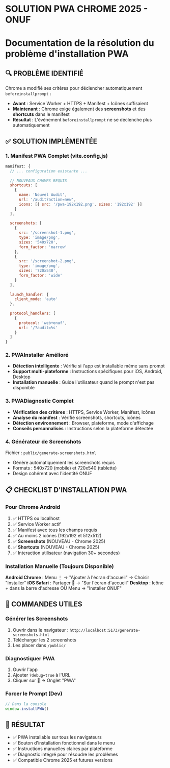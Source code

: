 # SOLUTION PWA CHROME 2025 - ONUF
# Documentation de la résolution du problème d'installation PWA

## 🔍 PROBLÈME IDENTIFIÉ
Chrome a modifié ses critères pour déclencher automatiquement `beforeinstallprompt` :
- **Avant** : Service Worker + HTTPS + Manifest + Icônes suffisaient
- **Maintenant** : Chrome exige également des **screenshots** et des **shortcuts** dans le manifest
- **Résultat** : L'événement `beforeinstallprompt` ne se déclenche plus automatiquement

## ✅ SOLUTION IMPLÉMENTÉE

### 1. Manifest PWA Complet (vite.config.js)
```javascript
manifest: {
  // ... configuration existante ...
  
  // NOUVEAUX CHAMPS REQUIS
  shortcuts: [
    {
      name: 'Nouvel Audit',
      url: '/audit?action=new',
      icons: [{ src: '/pwa-192x192.png', sizes: '192x192' }]
    }
  ],
  
  screenshots: [
    {
      src: '/screenshot-1.png',
      type: 'image/png',
      sizes: '540x720',
      form_factor: 'narrow'
    },
    {
      src: '/screenshot-2.png',
      type: 'image/png',
      sizes: '720x540',
      form_factor: 'wide'
    }
  ],
  
  launch_handler: {
    client_mode: 'auto'
  },
  
  protocol_handlers: [
    {
      protocol: 'web+onuf',
      url: '/?audit=%s'
    }
  ]
}
```

### 2. PWAInstaller Amélioré
- **Détection intelligente** : Vérifie si l'app est installable même sans prompt
- **Support multi-plateforme** : Instructions spécifiques pour iOS, Android, Desktop
- **Installation manuelle** : Guide l'utilisateur quand le prompt n'est pas disponible

### 3. PWADiagnostic Complet
- **Vérification des critères** : HTTPS, Service Worker, Manifest, Icônes
- **Analyse du manifest** : Vérifie screenshots, shortcuts, icônes
- **Détection environnement** : Browser, plateforme, mode d'affichage
- **Conseils personnalisés** : Instructions selon la plateforme détectée

### 4. Générateur de Screenshots
Fichier : `public/generate-screenshots.html`
- Génère automatiquement les screenshots requis
- Formats : 540x720 (mobile) et 720x540 (tablette)
- Design cohérent avec l'identité ONUF

## 📋 CHECKLIST D'INSTALLATION PWA

### Pour Chrome Android
1. ✅ HTTPS ou localhost
2. ✅ Service Worker actif
3. ✅ Manifest avec tous les champs requis
4. ✅ Au moins 2 icônes (192x192 et 512x512)
5. ✅ **Screenshots** (NOUVEAU - Chrome 2025)
6. ✅ **Shortcuts** (NOUVEAU - Chrome 2025)
7. ✅ Interaction utilisateur (navigation 30+ secondes)

### Installation Manuelle (Toujours Disponible)
**Android Chrome** : Menu ⋮ → "Ajouter à l'écran d'accueil" → Choisir "Installer"
**iOS Safari** : Partager 􀈂 → "Sur l'écran d'accueil"
**Desktop** : Icône + dans la barre d'adresse OU Menu → "Installer ONUF"

## 🔧 COMMANDES UTILES

### Générer les Screenshots
1. Ouvrir dans le navigateur : `http://localhost:5173/generate-screenshots.html`
2. Télécharger les 2 screenshots
3. Les placer dans `/public/`

### Diagnostiquer PWA
1. Ouvrir l'app
2. Ajouter `?debug=true` à l'URL
3. Cliquer sur 🐛 → Onglet "PWA"

### Forcer le Prompt (Dev)
```javascript
// Dans la console
window.installPWA()
```

## 🎯 RÉSULTAT
- ✅ PWA installable sur tous les navigateurs
- ✅ Bouton d'installation fonctionnel dans le menu
- ✅ Instructions manuelles claires par plateforme
- ✅ Diagnostic intégré pour résoudre les problèmes
- ✅ Compatible Chrome 2025 et futures versions

